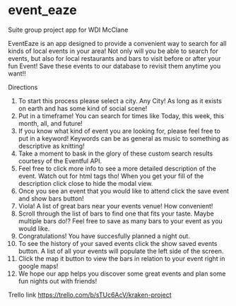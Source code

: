 # event_eaze
Suite group project app for WDI McClane

EventEaze is an app designed to provide a convenient way to search for all kinds of local events in your area!
Not only will you be able to search for events, but also for local restaurants and bars to visit before or after your fun Event!
Save these events to our database to revisit them anytime you want!!

Directions
1. To start this process please select a city.  Any City! As long as it exists on earth and has some kind of social scene!
2. Put in a timeframe!  You can search for times like Today, this week, this month, all, and future!
3.  If you know what kind of event you are looking for, please feel free to put in a keyword!  Keywords can be as general as music to something as descriptive as knitting!
4.  Take a moment to bask in the glory of these custom search results courtesy of the Eventful API.  
5. Feel free to click more info to see a more detailed description of the event.  Watch out for html tags tho!  When you get your fill of the description click close to hide the modal view.
6. Once you see an event that you would like to attend click the save event and show bars button!
7. Viola! A list of great bars near your events venue!  How convenient!
8. Scroll through the list of bars to find one that fits your taste.  Maybe multiple bars do!?  Feel free to save as many bars to your event as you would like.
9.  Congratulations!  You have succesfully planned a night out.  
10.  To see the history of your saved events click the show saved events button.  A list of all your events will populate the left side of the screen.
11. Click the map it button to view the bars in relation to your event right in google maps!  
12. We hope our app helps you discover some great events and plan some fun nights out with friends!

Trello link https://trello.com/b/sTUc6AcV/kraken-project
